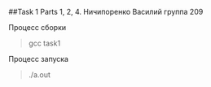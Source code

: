 ##Task 1
Parts 1, 2, 4.
Ничипоренко Василий
группа 209

Процесс сборки
>gcc task1

Процесс запуска
>./a.out




